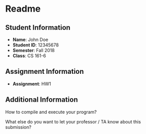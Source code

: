 # Readme

## Student Information

- **Name**: John Doe
- **Student ID**: 12345678
- **Semester**: Fall 2018
- **Class**: CS 161-6

## Assignment Information
- **Assignment**: HW1

## Additional Information

How to compile and execute your program?

What else do you want to let your professor / TA know about this submission?
